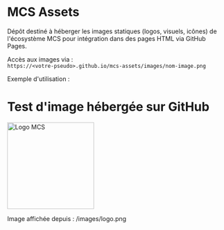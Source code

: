 # MCS Assets

Dépôt destiné à héberger les images statiques (logos, visuels, icônes) de l'écosystème MCS pour intégration dans des pages HTML via GitHub Pages.

Accès aux images via :  
`https://<votre-pseudo>.github.io/mcs-assets/images/nom-image.png`


Exemple d'utilisation :

<!DOCTYPE html>
<html lang="fr">
<head>
  <meta charset="UTF-8">
  <title>Images MCS - GitHub Pages</title>
</head>
<body>
  <h1>Test d'image hébergée sur GitHub</h1>
  <img src="https://MCS-artisanat.github.io/assets/images/logo-sans-phrase.png" alt="Logo MCS" width="200">
  <p>Image affichée depuis : /images/logo.png</p>
</body>
</html>
